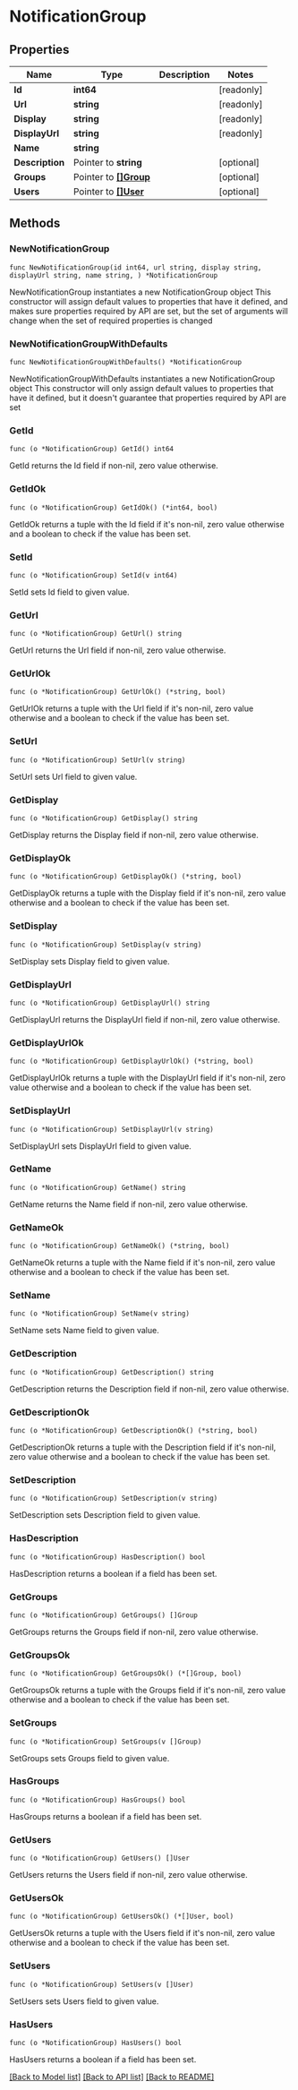 # NotificationGroup

## Properties

Name | Type | Description | Notes
------------ | ------------- | ------------- | -------------
**Id** | **int64** |  | [readonly] 
**Url** | **string** |  | [readonly] 
**Display** | **string** |  | [readonly] 
**DisplayUrl** | **string** |  | [readonly] 
**Name** | **string** |  | 
**Description** | Pointer to **string** |  | [optional] 
**Groups** | Pointer to [**[]Group**](Group.md) |  | [optional] 
**Users** | Pointer to [**[]User**](User.md) |  | [optional] 

## Methods

### NewNotificationGroup

`func NewNotificationGroup(id int64, url string, display string, displayUrl string, name string, ) *NotificationGroup`

NewNotificationGroup instantiates a new NotificationGroup object
This constructor will assign default values to properties that have it defined,
and makes sure properties required by API are set, but the set of arguments
will change when the set of required properties is changed

### NewNotificationGroupWithDefaults

`func NewNotificationGroupWithDefaults() *NotificationGroup`

NewNotificationGroupWithDefaults instantiates a new NotificationGroup object
This constructor will only assign default values to properties that have it defined,
but it doesn't guarantee that properties required by API are set

### GetId

`func (o *NotificationGroup) GetId() int64`

GetId returns the Id field if non-nil, zero value otherwise.

### GetIdOk

`func (o *NotificationGroup) GetIdOk() (*int64, bool)`

GetIdOk returns a tuple with the Id field if it's non-nil, zero value otherwise
and a boolean to check if the value has been set.

### SetId

`func (o *NotificationGroup) SetId(v int64)`

SetId sets Id field to given value.


### GetUrl

`func (o *NotificationGroup) GetUrl() string`

GetUrl returns the Url field if non-nil, zero value otherwise.

### GetUrlOk

`func (o *NotificationGroup) GetUrlOk() (*string, bool)`

GetUrlOk returns a tuple with the Url field if it's non-nil, zero value otherwise
and a boolean to check if the value has been set.

### SetUrl

`func (o *NotificationGroup) SetUrl(v string)`

SetUrl sets Url field to given value.


### GetDisplay

`func (o *NotificationGroup) GetDisplay() string`

GetDisplay returns the Display field if non-nil, zero value otherwise.

### GetDisplayOk

`func (o *NotificationGroup) GetDisplayOk() (*string, bool)`

GetDisplayOk returns a tuple with the Display field if it's non-nil, zero value otherwise
and a boolean to check if the value has been set.

### SetDisplay

`func (o *NotificationGroup) SetDisplay(v string)`

SetDisplay sets Display field to given value.


### GetDisplayUrl

`func (o *NotificationGroup) GetDisplayUrl() string`

GetDisplayUrl returns the DisplayUrl field if non-nil, zero value otherwise.

### GetDisplayUrlOk

`func (o *NotificationGroup) GetDisplayUrlOk() (*string, bool)`

GetDisplayUrlOk returns a tuple with the DisplayUrl field if it's non-nil, zero value otherwise
and a boolean to check if the value has been set.

### SetDisplayUrl

`func (o *NotificationGroup) SetDisplayUrl(v string)`

SetDisplayUrl sets DisplayUrl field to given value.


### GetName

`func (o *NotificationGroup) GetName() string`

GetName returns the Name field if non-nil, zero value otherwise.

### GetNameOk

`func (o *NotificationGroup) GetNameOk() (*string, bool)`

GetNameOk returns a tuple with the Name field if it's non-nil, zero value otherwise
and a boolean to check if the value has been set.

### SetName

`func (o *NotificationGroup) SetName(v string)`

SetName sets Name field to given value.


### GetDescription

`func (o *NotificationGroup) GetDescription() string`

GetDescription returns the Description field if non-nil, zero value otherwise.

### GetDescriptionOk

`func (o *NotificationGroup) GetDescriptionOk() (*string, bool)`

GetDescriptionOk returns a tuple with the Description field if it's non-nil, zero value otherwise
and a boolean to check if the value has been set.

### SetDescription

`func (o *NotificationGroup) SetDescription(v string)`

SetDescription sets Description field to given value.

### HasDescription

`func (o *NotificationGroup) HasDescription() bool`

HasDescription returns a boolean if a field has been set.

### GetGroups

`func (o *NotificationGroup) GetGroups() []Group`

GetGroups returns the Groups field if non-nil, zero value otherwise.

### GetGroupsOk

`func (o *NotificationGroup) GetGroupsOk() (*[]Group, bool)`

GetGroupsOk returns a tuple with the Groups field if it's non-nil, zero value otherwise
and a boolean to check if the value has been set.

### SetGroups

`func (o *NotificationGroup) SetGroups(v []Group)`

SetGroups sets Groups field to given value.

### HasGroups

`func (o *NotificationGroup) HasGroups() bool`

HasGroups returns a boolean if a field has been set.

### GetUsers

`func (o *NotificationGroup) GetUsers() []User`

GetUsers returns the Users field if non-nil, zero value otherwise.

### GetUsersOk

`func (o *NotificationGroup) GetUsersOk() (*[]User, bool)`

GetUsersOk returns a tuple with the Users field if it's non-nil, zero value otherwise
and a boolean to check if the value has been set.

### SetUsers

`func (o *NotificationGroup) SetUsers(v []User)`

SetUsers sets Users field to given value.

### HasUsers

`func (o *NotificationGroup) HasUsers() bool`

HasUsers returns a boolean if a field has been set.


[[Back to Model list]](../README.md#documentation-for-models) [[Back to API list]](../README.md#documentation-for-api-endpoints) [[Back to README]](../README.md)



